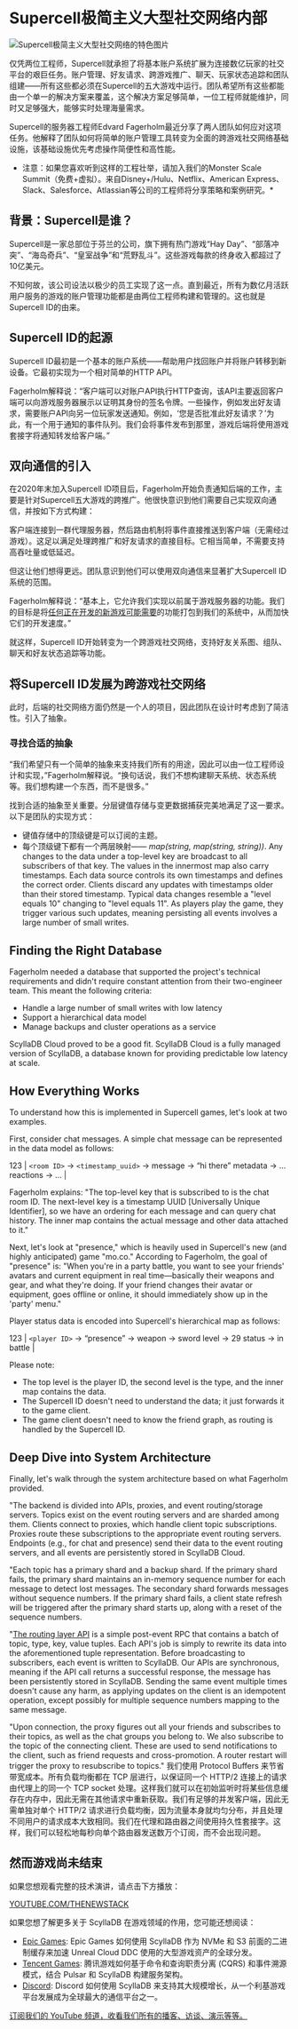# Supercell极简主义大型社交网络内部

![Supercell极简主义大型社交网络的特色图片](https://cdn.thenewstack.io/media/2024/12/5658749a-image1-1024x480.png)

仅凭两位工程师，Supercell就承担了将基本账户系统扩展为连接数亿玩家的社交平台的艰巨任务。账户管理、好友请求、跨游戏推广、聊天、玩家状态追踪和团队组建——所有这些都必须在Supercell的五大游戏中运行。团队希望所有这些都能由一个单一的解决方案来覆盖，这个解决方案足够简单，一位工程师就能维护，同时又足够强大，能够实时处理海量需求。

Supercell的服务器工程师Edvard Fagerholm最近分享了两人团队如何应对这项任务。他解释了团队如何将简单的账户管理工具转变为全面的跨游戏社交网络基础设施，该基础设施优先考虑操作简便性和高性能。

* 注意：如果您喜欢听到这样的工程壮举，请加入我们的Monster Scale Summit（免费+虚拟）。来自Disney+/Hulu、Netflix、American Express、Slack、Salesforce、Atlassian等公司的工程师将分享策略和案例研究。*

## 背景：Supercell是谁？

Supercell是一家总部位于芬兰的公司，旗下拥有热门游戏“Hay Day”、“部落冲突”、“海岛奇兵”、“皇室战争”和“荒野乱斗”。这些游戏每款的终身收入都超过了10亿美元。

不知何故，该公司设法以极少的员工实现了这一点。直到最近，所有为数亿月活跃用户服务的游戏的账户管理功能都是由两位工程师构建和管理的。这也就是Supercell ID的由来。

## Supercell ID的起源

Supercell ID最初是一个基本的账户系统——帮助用户找回账户并将账户转移到新设备。它最初实现为一个相对简单的HTTP API。

Fagerholm解释说：“客户端可以对账户API执行HTTP查询，该API主要返回客户端可以向游戏服务器展示以证明其身份的签名令牌。一些操作，例如发出好友请求，需要账户API向另一位玩家发送通知。例如，‘您是否批准此好友请求？’为此，有一个用于通知的事件队列。我们会将事件发布到那里，游戏后端将使用游戏套接字将通知转发给客户端。”

## 双向通信的引入

在2020年末加入Supercell ID项目后，Fagerholm开始负责通知后端的工作，主要是针对Supercell五大游戏的跨推广。他很快意识到他们需要自己实现双向通信，并按如下方式构建：

客户端连接到一群代理服务器，然后路由机制将事件直接推送到客户端（无需经过游戏）。这足以满足处理跨推广和好友请求的直接目标。它相当简单，不需要支持高吞吐量或低延迟。

但这让他们想得更远。团队意识到他们可以使用双向通信来显著扩大Supercell ID系统的范围。

Fagerholm解释说：“基本上，它允许我们实现以前属于游戏服务器的功能。我们的目标是将[任何正在开发的新游戏可能需要](https://thenewstack.io/are-cloud-based-ides-the-future-of-software-engineering/)的功能打包到我们的系统中，从而加快它们的开发速度。”

就这样，Supercell ID开始转变为一个跨游戏社交网络，支持好友关系图、组队、聊天和好友状态追踪等功能。

## 将Supercell ID发展为跨游戏社交网络

此时，后端的社交网络方面仍然是一个人的项目，因此团队在设计时考虑到了简洁性。引入了抽象。

### 寻找合适的抽象

“我们希望只有一个简单的抽象来支持我们所有的用途，因此可以由一位工程师设计和实现，”Fagerholm解释说。“换句话说，我们不想构建聊天系统、状态系统等。我们想构建一个东西，而不是很多。”

找到合适的抽象至关重要。分层键值存储与变更数据捕获完美地满足了这一要求。以下是团队的实现方式：

- 键值存储中的顶级键是可以订阅的主题。
- 每个顶级键下都有一个两层映射——
*map(string, map(string, string))*. Any changes to the data under a top-level key are broadcast to all subscribers of that key.  The values in the innermost map also carry timestamps. Each data source controls its own timestamps and defines the correct order. Clients discard any updates with timestamps older than their stored timestamp.  Typical data changes resemble a "level equals 10" changing to "level equals 11". As players play the game, they trigger various such updates, meaning persisting all events involves a large number of small writes.

## Finding the Right Database

Fagerholm needed a database that supported the project's technical requirements and didn't require constant attention from their two-engineer team. This meant the following criteria:

- Handle a large number of small writes with low latency
- Support a hierarchical data model
- Manage backups and cluster operations as a service

ScyllaDB Cloud proved to be a good fit. ScyllaDB Cloud is a fully managed version of ScyllaDB, a database known for providing predictable low latency at scale.

## How Everything Works

To understand how this is implemented in Supercell games, let's look at two examples.

First, consider chat messages. A simple chat message can be represented in the data model as follows:

123 |
`<room ID>` -> `<timestamp_uuid>` -> message -> “hi there” metadata -> … reactions -> … |

Fagerholm explains: "The top-level key that is subscribed to is the chat room ID. The next-level key is a timestamp UUID [Universally Unique Identifier], so we have an ordering for each message and can query chat history. The inner map contains the actual message and other data attached to it."

Next, let's look at "presence," which is heavily used in Supercell's new (and highly anticipated) game "mo.co." According to Fagerholm, the goal of "presence" is: "When you're in a party battle, you want to see your friends' avatars and current equipment in real time—basically their weapons and gear, and what they're doing. If your friend changes their avatar or equipment, goes offline or online, it should immediately show up in the 'party' menu."

Player status data is encoded into Supercell's hierarchical map as follows:

123 |
`<player ID>` -> “presence” -> weapon -> sword level -> 29 status -> in battle |

Please note:

- The top level is the player ID, the second level is the type, and the inner map contains the data.
- The Supercell ID doesn't need to understand the data; it just forwards it to the game client.
- The game client doesn't need to know the friend graph, as routing is handled by the Supercell ID.

## Deep Dive into System Architecture

Finally, let's walk through the system architecture based on what Fagerholm provided.

"The backend is divided into APIs, proxies, and event routing/storage servers. Topics exist on the event routing servers and are sharded among them. Clients connect to proxies, which handle client topic subscriptions. Proxies route these subscriptions to the appropriate event routing servers. Endpoints (e.g., for chat and presence) send their data to the event routing servers, and all events are persistently stored in ScyllaDB Cloud.

"Each topic has a primary shard and a backup shard. If the primary shard fails, the primary shard maintains an in-memory sequence number for each message to detect lost messages. The secondary shard forwards messages without sequence numbers. If the primary shard fails, a client state refresh will be triggered after the primary shard starts up, along with a reset of the sequence numbers.

"[The routing layer API](https://thenewstack.io/onions-have-layers-ogres-have-layers-apis-should-have-layers-too/) is a simple post-event RPC that contains a batch of topic, type, key, value tuples. Each API's job is simply to rewrite its data into the aforementioned tuple representation. Before broadcasting to subscribers, each event is written to ScyllaDB. Our APIs are synchronous, meaning if the API call returns a successful response, the message has been persistently stored in ScyllaDB. Sending the same event multiple times doesn't cause any harm, as applying updates on the client is an idempotent operation, except possibly for multiple sequence numbers mapping to the same message.

"Upon connection, the proxy figures out all your friends and subscribes to their topics, as well as the chat groups you belong to. We also subscribe to the topic of the connecting client. These are used to send notifications to the client, such as friend requests and cross-promotion. A router restart will trigger the proxy to resubscribe to topics."
我们使用 Protocol Buffers 来节省带宽成本。所有负载均衡都在 TCP 层进行，以保证同一个 HTTP/2 连接上的请求由代理上的同一个 TCP socket 处理。这样我们就可以在初始监听时将某些信息缓存在内存中，因此无需在其他请求中重新获取。我们有足够的并发客户端，因此无需单独对单个 HTTP/2 请求进行负载均衡，因为流量本身就均匀分布，并且处理不同用户的请求成本大致相同。我们在代理和路由器之间使用持久性套接字。这样，我们可以轻松地每秒向单个路由器发送数万个订阅，而不会出现问题。


## 然而游戏尚未结束

如果您想观看完整的技术演讲，请点击下方播放：

[YOUTUBE.COM/THENEWSTACK](https://youtube.com/thenewstack)

如果您想了解更多关于 ScyllaDB 在游戏领域的作用，您可能还想阅读：

- [Epic Games](https://thenewstack.io/how-epic-games-revs-up-unreal-engine-cook-time-for-devs/): Epic Games 如何使用 ScyllaDB 作为 NVMe 和 S3 前面的二进制缓存来加速 Unreal Cloud DDC 使用的大型游戏资产的全球分发。
- [Tencent Games](https://thenewstack.io/inside-tencent-games-real-time-event-driven-analytics-system/): 腾讯游戏如何基于命令和查询职责分离 (CQRS) 和事件溯源模式，结合 Pulsar 和 ScyllaDB 构建服务架构。
- [Discord](https://discord.com/blog/how-discord-stores-trillions-of-messages): Discord 如何使用 ScyllaDB 来支持其大规模增长，从一个利基游戏平台发展成为全球最大的通信平台之一。

[订阅我们的 YouTube 频道，收看我们所有的播客、访谈、演示等等。](https://youtube.com/thenewstack?sub_confirmation=1)